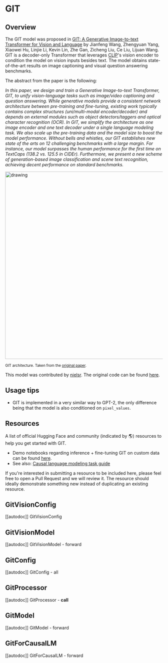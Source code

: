 <!--Copyright 2022 The HuggingFace Team. All rights reserved.

Licensed under the Apache License, Version 2.0 (the "License"); you may not use this file except in compliance with
the License. You may obtain a copy of the License at

http://www.apache.org/licenses/LICENSE-2.0

Unless required by applicable law or agreed to in writing, software distributed under the License is distributed on
an "AS IS" BASIS, WITHOUT WARRANTIES OR CONDITIONS OF ANY KIND, either express or implied. See the License for the
specific language governing permissions and limitations under the License.

⚠️ Note that this file is in Markdown but contain specific syntax for our doc-builder (similar to MDX) that may not be
rendered properly in your Markdown viewer.

-->

# GIT

## Overview

The GIT model was proposed in [GIT: A Generative Image-to-text Transformer for Vision and Language](https://arxiv.org/abs/2205.14100) by
Jianfeng Wang, Zhengyuan Yang, Xiaowei Hu, Linjie Li, Kevin Lin, Zhe Gan, Zicheng Liu, Ce Liu, Lijuan Wang. GIT is a decoder-only Transformer
that leverages [CLIP](clip)'s vision encoder to condition the model on vision inputs besides text. The model obtains state-of-the-art results on
image captioning and visual question answering benchmarks.

The abstract from the paper is the following:

*In this paper, we design and train a Generative Image-to-text Transformer, GIT, to unify vision-language tasks such as image/video captioning and question answering. While generative models provide a consistent network architecture between pre-training and fine-tuning, existing work typically contains complex structures (uni/multi-modal encoder/decoder) and depends on external modules such as object detectors/taggers and optical character recognition (OCR). In GIT, we simplify the architecture as one image encoder and one text decoder under a single language modeling task. We also scale up the pre-training data and the model size to boost the model performance. Without bells and whistles, our GIT establishes new state of the arts on 12 challenging benchmarks with a large margin. For instance, our model surpasses the human performance for the first time on TextCaps (138.2 vs. 125.5 in CIDEr). Furthermore, we present a new scheme of generation-based image classification and scene text recognition, achieving decent performance on standard benchmarks.*

<img src="https://huggingface.co/datasets/huggingface/documentation-images/resolve/main/transformers/model_doc/git_architecture.jpg"
alt="drawing" width="600"/>

<small> GIT architecture. Taken from the <a href="https://arxiv.org/abs/2205.14100" target="_blank">original paper</a>. </small>

This model was contributed by [nielsr](https://huggingface.co/nielsr).
The original code can be found [here](https://github.com/microsoft/GenerativeImage2Text).

## Usage tips

- GIT is implemented in a very similar way to GPT-2, the only difference being that the model is also conditioned on `pixel_values`.

## Resources

A list of official Hugging Face and community (indicated by 🌎) resources to help you get started with GIT.

- Demo notebooks regarding inference + fine-tuning GIT on custom data can be found [here](https://github.com/NielsRogge/Transformers-Tutorials/tree/master/GIT).
- See also: [Causal language modeling task guide](../tasks/language_modeling)

If you're interested in submitting a resource to be included here, please feel free to open a Pull Request and we will review it.
The resource should ideally demonstrate something new instead of duplicating an existing resource.

## GitVisionConfig

[[autodoc]] GitVisionConfig

## GitVisionModel

[[autodoc]] GitVisionModel
    - forward

## GitConfig

[[autodoc]] GitConfig
    - all

## GitProcessor

[[autodoc]] GitProcessor
    - __call__

## GitModel

[[autodoc]] GitModel
    - forward

## GitForCausalLM

[[autodoc]] GitForCausalLM
    - forward